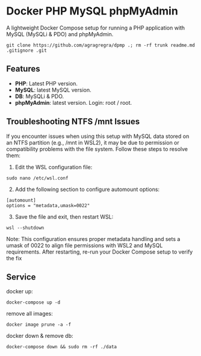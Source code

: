 # Docker PHP MySQL phpMyAdmin

A lightweight Docker Compose setup for running a PHP application with MySQL (MySQLi & PDO) and phpMyAdmin.

```
git clone https://github.com/agragregra/dpmp .; rm -rf trunk readme.md .gitignore .git
```

## Features

- **PHP**: Latest PHP version.
- **MySQL**: latest MySQL version.
- **DB**: MySQLi & PDO.
- **phpMyAdmin**: latest version. Login: root / root.

## Troubleshooting NTFS /mnt Issues

If you encounter issues when using this setup with MySQL data stored on an NTFS partition (e.g., /mnt in WSL2), it may be due to permission or compatibility problems with the file system. Follow these steps to resolve them:

1. Edit the WSL configuration file:

```
sudo nano /etc/wsl.conf
```

2. Add the following section to configure automount options:

```
[automount]
options = "metadata,umask=0022"
```

3. Save the file and exit, then restart WSL:

```
wsl --shutdown
```

Note: This configuration ensures proper metadata handling and sets a umask of 0022 to align file permissions with WSL2 and MySQL requirements. After restarting, re-run your Docker Compose setup to verify the fix

## Service

docker up:
```
docker-compose up -d
```

remove all images:
```
docker image prune -a -f
```

docker down & remove db:
```
docker-compose down && sudo rm -rf ./data
```
